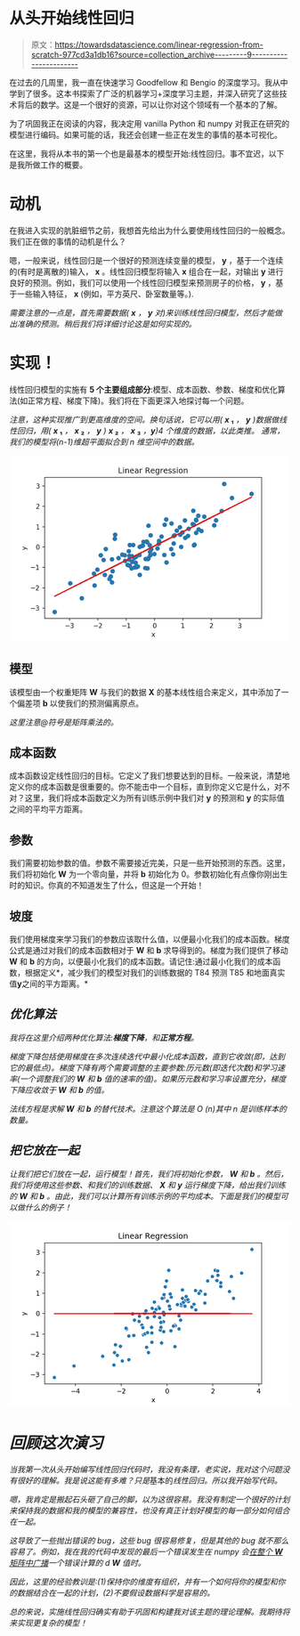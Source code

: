 # 从头开始线性回归

> 原文：<https://towardsdatascience.com/linear-regression-from-scratch-977cd3a1db16?source=collection_archive---------9----------------------->

在过去的几周里，我一直在快速学习 Goodfellow 和 Bengio 的深度学习。我从中学到了很多。这本书探索了广泛的机器学习+深度学习主题，并深入研究了这些技术背后的数学。这是一个很好的资源，可以让你对这个领域有一个基本的了解。

为了巩固我正在阅读的内容，我决定用 vanilla Python 和 numpy 对我正在研究的模型进行编码。如果可能的话，我还会创建一些正在发生的事情的基本可视化。

在这里，我将从本书的第一个也是最基本的模型开始:线性回归。事不宜迟，以下是我所做工作的概要。

# 动机

在我进入实现的肮脏细节之前，我想首先给出为什么要使用线性回归的一般概念。我们正在做的事情的动机是什么？

嗯，一般来说，线性回归是一个很好的预测连续变量的模型， **y** ，基于一个连续的(有时是离散的)输入， **x** 。线性回归模型将输入 **x** 组合在一起，对输出 **y** 进行良好的预测。例如，我们可以使用一个线性回归模型来预测房子的价格， **y** ，基于一些输入特征， **x** (例如，平方英尺、卧室数量等。).

*需要注意的一点是，首先需要数据(* ***x*** *，* ***y*** *对)来训练线性回归模型，然后才能做出准确的预测。稍后我们将详细讨论这是如何实现的。*

# **实现！**

线性回归模型的实施有 **5 个主要组成部分**:模型、成本函数、参数、梯度和优化算法(如正常方程、梯度下降)。我们将在下面更深入地探讨每一个问题。

*注意，这种实现推广到更高维度的空间。换句话说，它可以用(* ***x* ₁** *，* ***y*** *)数据做线性回归，用(* ***x* ₁** *，* ***x* ₂** *，* ***y*** *)* ***x* ₂** *，* ***x* ₃** *，****y****)4 个维度的数据，以此类推。 通常，我们的模型将(n-1)维超平面拟合到 n 维空间中的数据。*

![](img/ada1caa2f22311c2306cdadc3621b94d.png)

## 模型

该模型由一个权重矩阵 **W** 与我们的数据 **X** 的基本线性组合来定义，其中添加了一个偏差项 **b** 以使我们的预测偏离原点。

*这里注意@符号是矩阵乘法的。*

## 成本函数

成本函数设定线性回归的目标。它定义了我们想要达到的目标。一般来说，清楚地定义你的成本函数是很重要的。你不能击中一个目标，直到你定义它是什么，对不对？这里，我们将成本函数定义为所有训练示例中我们对 **y** 的预测和 **y** 的实际值之间的平均平方距离。

## 参数

我们需要初始参数的值。参数不需要接近完美，只是一些开始预测的东西。这里，我们将初始化 **W** 为一个零向量，并将 **b** 初始化为 0。参数初始化有点像你刚出生时的知识。你真的不知道发生了什么，但这是一个开始！

## **坡度**

我们使用梯度来学习我们的参数应该取什么值，以便最小化我们的成本函数。梯度公式是通过对我们的成本函数相对于 **W** 和 **b** 求导得到的。梯度为我们提供了移动 **W** 和 **b** 的方向，以便最小化我们的成本函数。请记住:通过最小化我们的成本函数，根据定义*，减少我们的模型对我们的训练数据的 T84 预测 T85 和地面真实值**y**之间的平方距离。*

## *优化算法*

*我将在这里介绍两种优化算法:**梯度下降**，和**正常方程**。*

*梯度下降包括使用梯度在多次连续迭代中最小化成本函数，直到它收敛(即，达到它的最低点)。梯度下降有两个需要调整的主要参数:历元数(即迭代次数)和学习速率(一个调整我们的 **W** 和 **b** 值的速率的值)。如果历元数和学习率设置充分，梯度下降应收敛于 **W** 和 **b** 的值。*

*法线方程是求解 **W** 和 **b** 的替代技术。注意这个算法是 *O* (n)其中 n 是训练样本的数量。*

## *把它放在一起*

*让我们把它们放在一起，运行模型！首先，我们将初始化参数， **W** 和 **b** 。然后，我们将使用这些参数、和我们的训练数据、 **X** 和 **y** 运行梯度下降，给出我们训练的 **W** 和 **b** 。由此，我们可以计算所有训练示例的平均成本。下面是我们的模型可以做什么的例子！*

*![](img/c66bbef29bc1854daa52c50199a8ea2b.png)*

# *回顾这次演习*

*当我第一次从头开始编写线性回归代码时，我没有条理，老实说，我对这个问题没有很好的理解。我是说这能有多难？只是*基本的*线性回归。所以我开始写代码。*

*嗯，我肯定是搬起石头砸了自己的脚，以为这很容易。我没有制定一个很好的计划来保持我的数据和我的模型的兼容性，也没有真正计划好模型的每一部分如何组合在一起。*

*这导致了一些抛出错误的 bug，这些 bug 很容易修复，但是其他的 bug 就不那么容易了。例如，我在我的代码中发现的最后一个错误发生在 numpy 会[在整个 **W** 矩阵中广播](https://docs.scipy.org/doc/numpy-1.15.0/user/basics.broadcasting.html)一个错误计算的 d **W** 值时。*

*因此，这里的经验教训是:(1)保持你的维度有组织，并有一个如何将你的模型和你的数据结合在一起的计划，(2)不要假设数据科学是容易的。*

*总的来说，实施线性回归确实有助于巩固和构建我对该主题的理论理解。我期待将来实现更复杂的模型！*